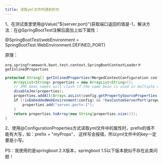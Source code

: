 ```yaml
---
title: 读取yml文件时遇到的坑
---
```


1、在测试类里使用@Value("${server.port}")获取端口返回的值是-1，解决方法：在@SpringBootTest注解后面加上如下属性：

@SpringBootTest(webEnvironment = SpringBootTest.WebEnvironment.DEFINED_PORT)

原理：

```
org.springframework.boot.test.context.SpringBootContextLoader＃getInlinedProperties
```

```java
protected String[] getInlinedProperties(MergedContextConfiguration config) {
    ArrayList<String> properties = new ArrayList<String>();
    // JMX bean names will clash if the same bean is used in multiple contexts
    disableJmx(properties);
    properties.addAll(Arrays.asList(config.getPropertySourceProperties()));
    if (!isEmbeddedWebEnvironment(config) && !hasCustomServerPort(properties)) {
        properties.add("server.port=-1");
    }
    return properties.toArray(new String[properties.size()]);
}
```

2、使用@ConfigurationProperties方式读取yml文件中的属性时，prefix的值不能有大写，如：prefix = "myProps"， 这样写会报错，所以yml文件中的key一定要是小写。

PS：我使用的是springboot 2.X版本，springboot 1.5以下版本貌似不存在此类问题！